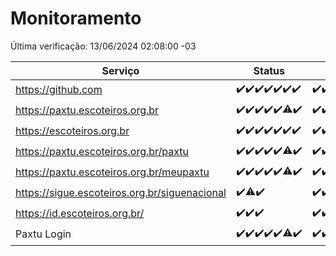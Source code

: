 # Monitoramento

Última verificação: 13/06/2024 02:08:00 -03

|Serviço|Status|Últimas 24h|
|---|---|---|
|https://github.com|<span title="2024-06-06: OK=24">✔️</span><span title="2024-06-07: OK=24">✔️</span><span title="2024-06-08: OK=24">✔️</span><span title="2024-06-09: OK=24">✔️</span><span title="2024-06-10: OK=25">✔️</span><span title="2024-06-11: OK=24">✔️</span><span title="2024-06-12: OK=6">✔️</span>|<span title="12/06/2024 03:10:00 -03 : 200">✔️</span><span title="12/06/2024 04:07:00 -03 : 200">✔️</span><span title="12/06/2024 05:09:00 -03 : 200">✔️</span><span title="12/06/2024 06:07:00 -03 : 200">✔️</span><span title="12/06/2024 07:07:00 -03 : 200">✔️</span><span title="12/06/2024 08:05:00 -03 : 200">✔️</span><span title="12/06/2024 09:12:00 -03 : 200">✔️</span><span title="12/06/2024 10:09:00 -03 : 200">✔️</span><span title="12/06/2024 11:06:00 -03 : 200">✔️</span><span title="12/06/2024 12:06:00 -03 : 200">✔️</span><span title="12/06/2024 13:08:00 -03 : 200">✔️</span><span title="12/06/2024 14:06:00 -03 : 200">✔️</span><span title="12/06/2024 15:09:00 -03 : 200">✔️</span><span title="12/06/2024 16:06:00 -03 : 200">✔️</span><span title="12/06/2024 17:07:00 -03 : 200">✔️</span><span title="12/06/2024 18:06:00 -03 : 200">✔️</span><span title="12/06/2024 19:07:00 -03 : 200">✔️</span><span title="12/06/2024 20:06:00 -03 : 200">✔️</span><span title="12/06/2024 21:33:00 -03 : 200">✔️</span><span title="12/06/2024 22:53:00 -03 : 200">✔️</span><span title="12/06/2024 23:25:00 -03 : 200">✔️</span><span title="13/06/2024 00:08:00 -03 : 200">✔️</span><span title="13/06/2024 01:08:00 -03 : 200">✔️</span><span title="13/06/2024 02:08:00 -03 : 200">✔️</span>|
|https://paxtu.escoteiros.org.br|<span title="2024-06-06: OK=24">✔️</span><span title="2024-06-07: OK=24">✔️</span><span title="2024-06-08: OK=24">✔️</span><span title="2024-06-09: OK=24">✔️</span><span title="2024-06-10: OK=25">✔️</span><span title="2024-06-11: OK=23, Falhas=1">⚠️</span><span title="2024-06-12: OK=6">✔️</span>|<span title="12/06/2024 03:10:00 -03 : 200">✔️</span><span title="12/06/2024 04:07:00 -03 : 200">✔️</span><span title="12/06/2024 05:09:00 -03 : 200">✔️</span><span title="12/06/2024 06:07:00 -03 : 200">✔️</span><span title="12/06/2024 07:07:00 -03 : 200">✔️</span><span title="12/06/2024 08:05:00 -03 : 200">✔️</span><span title="12/06/2024 09:12:00 -03 : 200">✔️</span><span title="12/06/2024 10:09:00 -03 : 200">✔️</span><span title="12/06/2024 11:06:00 -03 : 200">✔️</span><span title="12/06/2024 12:06:00 -03 : 200">✔️</span><span title="12/06/2024 13:08:00 -03 : 200">✔️</span><span title="12/06/2024 14:06:00 -03 : 200">✔️</span><span title="12/06/2024 15:09:00 -03 : 200">✔️</span><span title="12/06/2024 16:06:00 -03 : 200">✔️</span><span title="12/06/2024 17:07:00 -03 : 200">✔️</span><span title="12/06/2024 18:06:00 -03 : 200">✔️</span><span title="12/06/2024 19:07:00 -03 : 200">✔️</span><span title="12/06/2024 20:06:00 -03 : 200">✔️</span><span title="12/06/2024 21:33:00 -03 : 200">✔️</span><span title="12/06/2024 22:53:00 -03 : 200">✔️</span><span title="12/06/2024 23:25:00 -03 : 200">✔️</span><span title="13/06/2024 00:08:00 -03 : 200">✔️</span><span title="13/06/2024 01:08:00 -03 : 200">✔️</span><span title="13/06/2024 02:08:00 -03 : 200">✔️</span>|
|https://escoteiros.org.br|<span title="2024-06-06: OK=24">✔️</span><span title="2024-06-07: OK=24">✔️</span><span title="2024-06-08: OK=24">✔️</span><span title="2024-06-09: OK=24">✔️</span><span title="2024-06-10: OK=25">✔️</span><span title="2024-06-11: OK=24">✔️</span><span title="2024-06-12: OK=6">✔️</span>|<span title="12/06/2024 03:10:00 -03 : 200">✔️</span><span title="12/06/2024 04:07:00 -03 : 200">✔️</span><span title="12/06/2024 05:09:00 -03 : 200">✔️</span><span title="12/06/2024 06:07:00 -03 : 200">✔️</span><span title="12/06/2024 07:07:00 -03 : 200">✔️</span><span title="12/06/2024 08:05:00 -03 : 200">✔️</span><span title="12/06/2024 09:12:00 -03 : 200">✔️</span><span title="12/06/2024 10:09:00 -03 : 200">✔️</span><span title="12/06/2024 11:06:00 -03 : 200">✔️</span><span title="12/06/2024 12:06:00 -03 : 200">✔️</span><span title="12/06/2024 13:08:00 -03 : 200">✔️</span><span title="12/06/2024 14:06:00 -03 : 200">✔️</span><span title="12/06/2024 15:09:00 -03 : 200">✔️</span><span title="12/06/2024 16:06:00 -03 : 200">✔️</span><span title="12/06/2024 17:07:00 -03 : 200">✔️</span><span title="12/06/2024 18:06:00 -03 : 200">✔️</span><span title="12/06/2024 19:07:00 -03 : 200">✔️</span><span title="12/06/2024 20:06:00 -03 : 200">✔️</span><span title="12/06/2024 21:33:00 -03 : 200">✔️</span><span title="12/06/2024 22:53:00 -03 : 200">✔️</span><span title="12/06/2024 23:25:00 -03 : 200">✔️</span><span title="13/06/2024 00:08:00 -03 : 200">✔️</span><span title="13/06/2024 01:08:00 -03 : 200">✔️</span><span title="13/06/2024 02:08:00 -03 : 200">✔️</span>|
|https://paxtu.escoteiros.org.br/paxtu|<span title="2024-06-06: OK=24">✔️</span><span title="2024-06-07: OK=24">✔️</span><span title="2024-06-08: OK=24">✔️</span><span title="2024-06-09: OK=24">✔️</span><span title="2024-06-10: OK=25">✔️</span><span title="2024-06-11: OK=23, Falhas=1">⚠️</span><span title="2024-06-12: OK=6">✔️</span>|<span title="12/06/2024 03:10:00 -03 : 200">✔️</span><span title="12/06/2024 04:07:00 -03 : 200">✔️</span><span title="12/06/2024 05:09:00 -03 : 200">✔️</span><span title="12/06/2024 06:07:00 -03 : 200">✔️</span><span title="12/06/2024 07:07:00 -03 : 200">✔️</span><span title="12/06/2024 08:05:00 -03 : 200">✔️</span><span title="12/06/2024 09:12:00 -03 : 200">✔️</span><span title="12/06/2024 10:10:00 -03 : 200">✔️</span><span title="12/06/2024 11:06:00 -03 : 200">✔️</span><span title="12/06/2024 12:06:00 -03 : 200">✔️</span><span title="12/06/2024 13:08:00 -03 : 200">✔️</span><span title="12/06/2024 14:06:00 -03 : 200">✔️</span><span title="12/06/2024 15:09:00 -03 : 200">✔️</span><span title="12/06/2024 16:06:00 -03 : 200">✔️</span><span title="12/06/2024 17:07:00 -03 : 200">✔️</span><span title="12/06/2024 18:06:00 -03 : 200">✔️</span><span title="12/06/2024 19:07:00 -03 : 200">✔️</span><span title="12/06/2024 20:06:00 -03 : 200">✔️</span><span title="12/06/2024 21:33:00 -03 : 200">✔️</span><span title="12/06/2024 22:53:00 -03 : 200">✔️</span><span title="12/06/2024 23:25:00 -03 : 200">✔️</span><span title="13/06/2024 00:08:00 -03 : 200">✔️</span><span title="13/06/2024 01:08:00 -03 : 200">✔️</span><span title="13/06/2024 02:08:00 -03 : 200">✔️</span>|
|https://paxtu.escoteiros.org.br/meupaxtu|<span title="2024-06-06: OK=24">✔️</span><span title="2024-06-07: OK=24">✔️</span><span title="2024-06-08: OK=24">✔️</span><span title="2024-06-09: OK=24">✔️</span><span title="2024-06-10: OK=25">✔️</span><span title="2024-06-11: OK=23, Falhas=1">⚠️</span><span title="2024-06-12: OK=6">✔️</span>|<span title="12/06/2024 03:10:00 -03 : 200">✔️</span><span title="12/06/2024 04:07:00 -03 : 200">✔️</span><span title="12/06/2024 05:09:00 -03 : 200">✔️</span><span title="12/06/2024 06:07:00 -03 : 200">✔️</span><span title="12/06/2024 07:07:00 -03 : 200">✔️</span><span title="12/06/2024 08:05:00 -03 : 200">✔️</span><span title="12/06/2024 09:12:00 -03 : 200">✔️</span><span title="12/06/2024 10:10:00 -03 : 200">✔️</span><span title="12/06/2024 11:06:00 -03 : 200">✔️</span><span title="12/06/2024 12:06:00 -03 : 200">✔️</span><span title="12/06/2024 13:08:00 -03 : 200">✔️</span><span title="12/06/2024 14:06:00 -03 : 200">✔️</span><span title="12/06/2024 15:09:00 -03 : 200">✔️</span><span title="12/06/2024 16:06:00 -03 : 200">✔️</span><span title="12/06/2024 17:07:00 -03 : 200">✔️</span><span title="12/06/2024 18:06:00 -03 : 200">✔️</span><span title="12/06/2024 19:07:00 -03 : 200">✔️</span><span title="12/06/2024 20:06:00 -03 : 200">✔️</span><span title="12/06/2024 21:33:00 -03 : 200">✔️</span><span title="12/06/2024 22:53:00 -03 : 200">✔️</span><span title="12/06/2024 23:25:00 -03 : 200">✔️</span><span title="13/06/2024 00:08:00 -03 : 200">✔️</span><span title="13/06/2024 01:08:00 -03 : 200">✔️</span><span title="13/06/2024 02:08:00 -03 : 200">✔️</span>|
|https://sigue.escoteiros.org.br/siguenacional|<span title="2024-06-10: OK=15">✔️</span><span title="2024-06-11: OK=23, Falhas=1">⚠️</span><span title="2024-06-12: OK=6">✔️</span>|<span title="12/06/2024 03:10:00 -03 : 200">✔️</span><span title="12/06/2024 04:07:00 -03 : 200">✔️</span><span title="12/06/2024 05:09:00 -03 : 200">✔️</span><span title="12/06/2024 06:07:00 -03 : 200">✔️</span><span title="12/06/2024 07:07:00 -03 : 200">✔️</span><span title="12/06/2024 08:05:00 -03 : 200">✔️</span><span title="12/06/2024 09:12:00 -03 : 200">✔️</span><span title="12/06/2024 10:10:00 -03 : 200">✔️</span><span title="12/06/2024 11:06:00 -03 : 200">✔️</span><span title="12/06/2024 12:06:00 -03 : 200">✔️</span><span title="12/06/2024 13:08:00 -03 : 200">✔️</span><span title="12/06/2024 14:06:00 -03 : 200">✔️</span><span title="12/06/2024 15:09:00 -03 : 200">✔️</span><span title="12/06/2024 16:06:00 -03 : 200">✔️</span><span title="12/06/2024 17:07:00 -03 : 200">✔️</span><span title="12/06/2024 18:06:00 -03 : 200">✔️</span><span title="12/06/2024 19:07:00 -03 : 200">✔️</span><span title="12/06/2024 20:06:00 -03 : 200">✔️</span><span title="12/06/2024 21:33:00 -03 : 200">✔️</span><span title="12/06/2024 22:53:00 -03 : 200">✔️</span><span title="12/06/2024 23:25:00 -03 : 200">✔️</span><span title="13/06/2024 00:08:00 -03 : 200">✔️</span><span title="13/06/2024 01:08:00 -03 : 200">✔️</span><span title="13/06/2024 02:08:00 -03 : 200">✔️</span>|
|https://id.escoteiros.org.br/|<span title="2024-06-10: OK=15">✔️</span><span title="2024-06-11: OK=24">✔️</span><span title="2024-06-12: OK=6">✔️</span>|<span title="12/06/2024 03:10:00 -03 : 200">✔️</span><span title="12/06/2024 04:07:00 -03 : 200">✔️</span><span title="12/06/2024 05:09:00 -03 : 200">✔️</span><span title="12/06/2024 06:07:00 -03 : 200">✔️</span><span title="12/06/2024 07:07:00 -03 : 200">✔️</span><span title="12/06/2024 08:05:00 -03 : 200">✔️</span><span title="12/06/2024 09:12:00 -03 : 200">✔️</span><span title="12/06/2024 10:10:00 -03 : 200">✔️</span><span title="12/06/2024 11:06:00 -03 : 200">✔️</span><span title="12/06/2024 12:06:00 -03 : 200">✔️</span><span title="12/06/2024 13:08:00 -03 : 200">✔️</span><span title="12/06/2024 14:06:00 -03 : 200">✔️</span><span title="12/06/2024 15:09:00 -03 : 200">✔️</span><span title="12/06/2024 16:06:00 -03 : 200">✔️</span><span title="12/06/2024 17:07:00 -03 : 200">✔️</span><span title="12/06/2024 18:06:00 -03 : 200">✔️</span><span title="12/06/2024 19:07:00 -03 : 200">✔️</span><span title="12/06/2024 20:06:00 -03 : 200">✔️</span><span title="12/06/2024 21:33:00 -03 : 200">✔️</span><span title="12/06/2024 22:53:00 -03 : 200">✔️</span><span title="12/06/2024 23:25:00 -03 : 200">✔️</span><span title="13/06/2024 00:08:00 -03 : 200">✔️</span><span title="13/06/2024 01:08:00 -03 : 200">✔️</span><span title="13/06/2024 02:08:00 -03 : 200">✔️</span>|
|Paxtu Login|<span title="2024-06-06: OK=24">✔️</span><span title="2024-06-07: OK=24">✔️</span><span title="2024-06-08: OK=24">✔️</span><span title="2024-06-09: OK=24">✔️</span><span title="2024-06-10: OK=25">✔️</span><span title="2024-06-11: OK=23, Falhas=1">⚠️</span><span title="2024-06-12: OK=6">✔️</span>|<span title="12/06/2024 03:10:00 -03 : 200">✔️</span><span title="12/06/2024 04:07:00 -03 : 200">✔️</span><span title="12/06/2024 05:09:00 -03 : 200">✔️</span><span title="12/06/2024 06:07:00 -03 : 200">✔️</span><span title="12/06/2024 07:07:00 -03 : 200">✔️</span><span title="12/06/2024 08:05:00 -03 : 200">✔️</span><span title="12/06/2024 09:12:00 -03 : 200">✔️</span><span title="12/06/2024 10:10:00 -03 : 200">✔️</span><span title="12/06/2024 11:06:00 -03 : 200">✔️</span><span title="12/06/2024 12:06:00 -03 : 200">✔️</span><span title="12/06/2024 13:08:00 -03 : 200">✔️</span><span title="12/06/2024 14:06:00 -03 : 200">✔️</span><span title="12/06/2024 15:09:00 -03 : 200">✔️</span><span title="12/06/2024 16:06:00 -03 : 200">✔️</span><span title="12/06/2024 17:07:00 -03 : 200">✔️</span><span title="12/06/2024 18:06:00 -03 : 200">✔️</span><span title="12/06/2024 19:07:00 -03 : 200">✔️</span><span title="12/06/2024 20:06:00 -03 : 200">✔️</span><span title="12/06/2024 21:33:00 -03 : 200">✔️</span><span title="12/06/2024 22:53:00 -03 : 200">✔️</span><span title="12/06/2024 23:25:00 -03 : 200">✔️</span><span title="13/06/2024 00:08:00 -03 : 200">✔️</span><span title="13/06/2024 01:08:00 -03 : 200">✔️</span><span title="13/06/2024 02:08:00 -03 : 200">✔️</span>|
